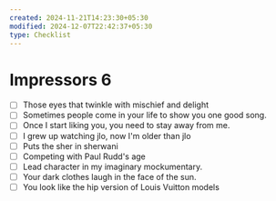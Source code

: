 ```yaml
---
created: 2024-11-21T14:23:30+05:30
modified: 2024-12-07T22:42:37+05:30
type: Checklist
---
```


# Impressors 6

- [ ] Those eyes that twinkle with mischief and delight
- [ ] Sometimes people come in your life to show you one good song.
- [ ] Once I start liking you, you need to stay away from me.
- [ ] I grew up watching jlo, now I'm older than jlo
- [ ] Puts the sher in sherwani
- [ ] Competing with Paul Rudd's age
- [ ] Lead character in my imaginary mockumentary.
- [ ] Your dark clothes laugh in the face of the sun.
- [ ] You look like the hip version of Louis Vuitton models
